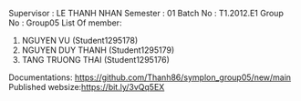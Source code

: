 Supervisor : LE THANH NHAN
Semester : 01
Batch No : T1.2012.E1
Group No : Group05
List Of member: 
  1. NGUYEN VU (Student1295178) 
  2. NGUYEN DUY THANH (Student1295179) 
  3. TANG TRUONG THAI (Student1295176)
  
  Documentations: https://github.com/Thanh86/symplon_group05/new/main
  Published websize:https://bit.ly/3vQq5EX
